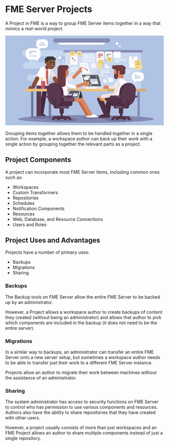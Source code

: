 # FME Server Projects

A Project in FME is a way to group FME Server items together in a way that mimics a real-world project.

![](./Images/Img5.000.ProjectsHeaderImage.png)

Grouping items together allows them to be handled together in a single action. For example, a workspace author can back up their work with a single action by grouping together the relevant parts as a project.

## Project Components ##

A project can incorporate most FME Server items, including common ones such as:

- Workspaces
- Custom Transformers
- Repositories
- Schedules
- Notification Components
- Resources
- Web, Database, and Resource Connections
- Users and Roles


## Project Uses and Advantages ##

Projects have a number of primary uses:

- Backups
- Migrations
- Sharing


### Backups ###

The Backup tools on FME Server allow the entire FME Server to be backed up by an administrator.

However, a Project allows a workspace author to create backups of content they created (without being an administrator) and allows that author to pick which components are included in the backup (it does not need to be the entire server).


### Migrations ###

In a similar way to backups, an administrator can transfer an entire FME Server onto a new server setup, but sometimes a workspace author needs to be able to transfer just their work to a different FME Server instance.

Projects allow an author to migrate their work between machines without the assistance of an administrator.


### Sharing ###

The system administrator has access to security functions on FME Server to control who has permission to use various components and resources. Authors also have the ability to share repositories that they have created with other users.

However, a project usually consists of more than just workspaces and an FME Project allows an author to share multiple components instead of just a single repository.

